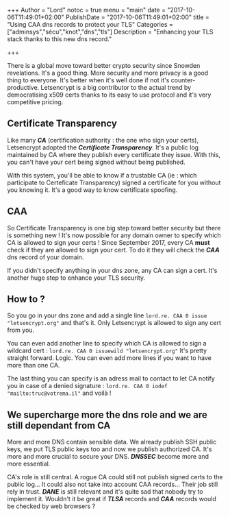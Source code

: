 +++
Author = "Lord"
notoc = true
menu = "main"
date = "2017-10-06T11:49:01+02:00"
PublishDate = "2017-10-06T11:49:01+02:00"
title = "Using CAA dns records to protect your TLS"
Categories = ["adminsys","sécu","knot","dns","tls"]
Description = "Enhancing your TLS stack thanks to this new dns record."

+++

There is a global move toward better crypto security since Snowden revelations. It's a good thing. More security and more privacy is a good thing to everyone. It's better when it's well done if not it's counter-productive. Letsencrypt is a big contributor to the actual trend by democratising x509 certs thanks to its easy to use protocol and it's very competitive pricing.

## Certificate Transparency
Like many ***CA*** (certification authority : the one who sign your certs), Letsencrypt adopted the ***Certificate Transparency***. It's a public log maintained by CA where they publish every certificate they issue. With this, you can't have your cert being signed without being published.

With this system, you'll be able to know if a trustable CA (ie : which participate to Certeficate Transparency) signed a certificate for you without you knowing it. It's a good way to know certificate spoofing.

## CAA
So Certificate Transparency is one big step toward better security but there is something new ! It's now possible for any domain owner to specify which CA is allowed to sign your certs ! Since September 2017, every CA **must** check if they are allowed to sign your cert. To do it they will check the ***CAA*** dns record of your domain.

If you didn't specify anything in your dns zone, any CA can sign a cert. It's another huge step to enhance your TLS security.

## How to ?
So you go in your dns zone and add a single line ```lord.re. CAA 0 issue "letsencrypt.org"``` and that's it. Only Letsencrypt is allowed to sign any cert from you.

You can even add another line to specify which CA is allowed to sign a wildcard cert : ```lord.re. CAA 0 issuewild "letsencrypt.org"``` It's pretty straight forward. Logic. You can even add more lines if you want to have more than one CA.

The last thing you can specify is an adress mail to contact to let CA notify you in case of a denied signature : ```lord.re. CAA 0 iodef "mailto:truc@votrema.il"``` and voilà !

## We supercharge more the dns role and we are still dependant from CA
More and more DNS contain sensible data. We already publish SSH public keys, we put TLS public keys too and now we publish authorized CA. It's more and more crucial to secure your DNS. ***DNSSEC*** become more and more essential.

CA's role is still central. A rogue CA could still not publish signed certs to the public log… It could also not take into account CAA records… Their job still rely in trust. ***DANE*** is still relevant and it's quite sad that nobody try to implement it. Wouldn't it be great if ***TLSA*** records and ***CAA*** records would be checked by web browsers ?
